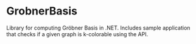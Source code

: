 # GrobnerBasis
Library for computing Gröbner Basis in .NET. Includes sample application that checks if a given graph is k-colorable using the API.
